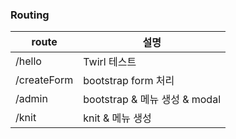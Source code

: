 ### Routing

| route | 설명 |
|-------|------|
| /hello | Twirl 테스트 |
| /createForm | bootstrap form 처리 |
| /admin | bootstrap & 메뉴 생성 & modal |
| /knit | knit & 메뉴 생성 |
